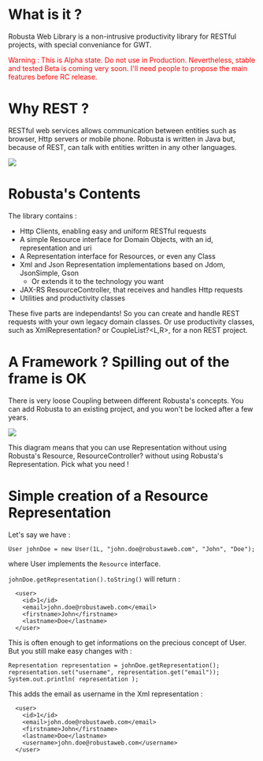 What is it ?
===

Robusta Web Library is a non-intrusive productivity library for RESTful projects, with special conveniance for GWT.

<div style="color:red">
Warning : This is Alpha state. Do not use in Production. Nevertheless, stable and tested Beta is coming very soon. I'll need people to propose the main features before RC release.
</div>


Why REST ?
===

RESTful web services allows communication between entities such as browser, Http servers or mobile phone. Robusta is written in Java but, because of REST, can talk with entities written in any other languages.

![ ](http://lh5.ggpht.com/_D-Y4QMlvJ98/TS8euEapcLI/AAAAAAAAA1w/MqQv4GfuCQY/descriptions.png)


Robusta's Contents
===

The library contains :

* Http Clients, enabling easy and uniform RESTful requests
* A simple Resource interface for Domain Objects, with an id, representation and uri
* A Representation interface for Resources, or even any Class
* Xml and Json Representation implementations based on Jdom, JsonSimple, Gson
    * Or extends it to the technology you want
* JAX-RS ResourceController, that receives and handles Http requests
* Utilities and productivity classes

These five parts are independants! So you can create and handle REST requests with your own legacy domain classes. Or use productivity classes, such as XmlRepresentation? or CoupleList?<L,R>, for a non REST project.

A Framework ? Spilling out of the frame is OK
===

There is very loose Coupling between different Robusta's concepts. You can add Robusta to an existing project, and you won't be locked after a few years.

![ ](http://lh4.ggpht.com/_D-Y4QMlvJ98/TS8RUvAWpSI/AAAAAAAAA1o/xEAaToEMLP0/robustaUML.png&nonsense=something.png)

This diagram means that you can use Representation without using Robusta's Resource, ResourceController? without using Robusta's Representation. Pick what you need !

Simple creation of a Resource Representation
===

Let's say we have :

    User johnDoe = new User(1L, "john.doe@robustaweb.com", "John", "Doe");

where User implements the `Resource` interface.

`johnDoe.getRepresentation().toString()` will return :

      <user>
        <id>1</id>
        <email>john.doe@robustaweb.com</email>
        <firstname>John</firstname>
        <lastname>Doe</lastname>
      </user>

This is often enough to get informations on the precious concept of User. But you still make easy changes with :

    Representation representation = johnDoe.getRepresentation();
    representation.set("username", representation.get("email"));
    System.out.println( representation );

This adds the email as username in the Xml representation :

      <user>
        <id>1</id>
        <email>john.doe@robustaweb.com</email>
        <firstname>John</firstname>
        <lastname>Doe</lastname>
        <username>john.doe@robustaweb.com</username>
      </user>

